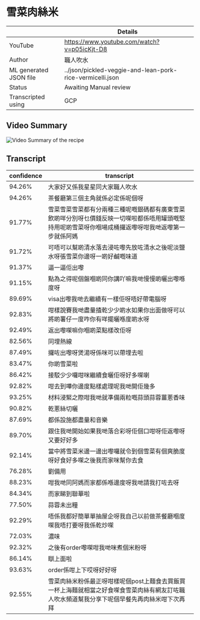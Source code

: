 # 雪菜肉絲米

|                        | Details                                                   |
|------------------------|-----------------------------------------------------------|
| YouTube                | https://www.youtube.com/watch?v=p05icKjt-D8               |
| Author                 | 職人吹水                                                      |
| ML generated JSON file | ../json/pickled-veggie-and-lean-pork-rice-vermicelli.json |
| Status                 | Awaiting Manual review                                    |
| Transcripted using     | GCP                                                       |

## Video Summary
![Video Summary of the recipe](https://i.imgur.com/D42RnTR.jpg)

## Transcript

| confidence | transcript                                                                 |
|------------|----------------------------------------------------------------------------|
| 94.26%     | 大家好又係我星星同大家職人吹水                                                            |
| 94.26%     | 茶餐廳第三個主角就係必定係呢個呀                                                           |
| 91.77%     | 雪菜雪菜雪菜都有分兩種三種呢嘅銀碼都有廣東雪菜飲啲咩分別呀乜價錢反映一切㗎啦都係唔用罐頭嘅堅持用呢啲雪菜呀你嗰場成桶攞返嚟呀咁我哋返嚟第一步就係阿媽 |
| 91.72%     | 可唔可以幫啲清水落去浸咗嚟先放咗清水之後呢淡鹽水呀張雪菜你邊呀一啲好鹹嘅味道                                     |
| 91.37%     | 逼一逼佢出嚟                                                                     |
| 91.15%     | 點為之得呢個盤嗰啲同你講吖嘛我哋慢慢啲曬出嚟喺度呀                                                  |
| 89.69%     | visa出嚟我哋去繼續有一樣佢呀唔好帶電腦呀                                                     |
| 92.83%     | 咁樣說賽我哋盡量揸乾少少啲水如果你出面做呀可以將啲薯仔一度咋你有咩擺曬喺度啲水呀                                   |
| 92.49%     | 返出嚟㗎嘛你嗰啲菜點樣改佢呀                                                             |
| 82.56%     | 同埋熱線                                                                       |
| 87.49%     | 攞咗出嚟呀煲湯呀係咪可以帶埋去啦                                                           |
| 83.47%     | 你啲雪菜啦                                                                      |
| 86.42%     | 接駁少少囉咁咪繼續食曬佢呀好多㗎喇                                                          |
| 92.82%     | 咁去到嘩你邊度點樣處理呢我哋開佢幾多                                                         |
| 93.25%     | 材料浸緊之際咁我哋就準備兩粒嘅蒜頭蒜蓉薑蔥香味                                                    |
| 90.82%     | 乾蔥絲切曬                                                                      |
| 87.69%     | 都係設施都盡量和音樂                                                                 |
| 89.70%     | 跟住我哋開始如果我哋落合彩呀佢個口咁呀佢返嚟呀又要好好多                                               |
| 92.14%     | 當中將雪菜米邊一邊出嚟囉就令到個雪菜有個爽脆度呀好食好多㗎之後我而家咪幫你去食                                    |
| 76.28%     | 劉備用                                                                        |
| 88.23%     | 咁我哋同阿媽而家都係喺邊度呀我哋請我打咗去呀                                                     |
| 84.34%     | 而家睇到聯華啦                                                                    |
| 77.50%     | 蒜蓉未出糧                                                                      |
| 92.29%     | 唔係我都好簡單單抽屋企呀我自己以前做茶餐廳嗰度㗎我唔打要呀我係乾炒㗎                                         |
| 72.03%     | 濃味                                                                         |
| 92.32%     | 之後有order嚟㗎咁我哋咪煮個米粉呀                                                        |
| 86.14%     | 瞓上面啦                                                                       |
| 93.63%     | order係咁上下哎呀好好呀                                                             |
| 92.55%     | 雪菜肉絲米粉係最正呀咁樣呢個post上麵食去買飯買一杯上海麵就相當之好食㗎食雪菜肉絲有網友訂咗職人吹水頻道幫我分享下呢個早餐先再肉絲米咁下次再拜   |
